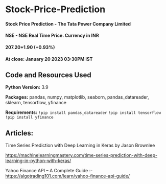 # Stock-Price-Prediction
#### Stock Price Prediction - The Tata Power Company Limited

#### NSE - NSE Real Time Price. Currency in INR
 
#### 207.20+1.90 (+0.93%)
#### At close: January 20 2023 03:30PM IST

## Code and Resources Used

__Python Version:__ 3.9

__Packages:__ pandas, numpy, matplotlib, seaborn, pandas_datareader, sklearn, tensorflow, yfinance

__Requirements:__  `!pip install pandas_datareader`
`!pip install tensorflow` `!pip install yfinance`

## __Articles:__ 
Time Series Prediction with Deep Learning in Keras by Jason Brownlee

https://machinelearningmastery.com/time-series-prediction-with-deep-learning-in-python-with-keras/

Yahoo Finance API – A Complete Guide :- https://algotrading101.com/learn/yahoo-finance-api-guide/
